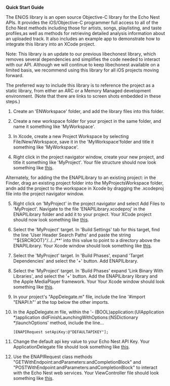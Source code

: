 **Quick Start Guide**

The ENiOS library is an open source Objective-C library for the Echo Nest APIs. It provides the iOS/Objective-C programmer full access to all of the Echo Nest methods including those for artists, songs, playlisting, and taste profiles,as well as methods for retrieving detailed analysis information about an uploaded track. It also includes an example app to demonstrate how to integrate this library into an XCode project.

Note: This library is an update to our previous libechonest library, which removes several dependencies and simplifies the code needed to interact with our API. Although we will continue to keep libechonest available on a limited basis, we recommend using this library for all iOS projects moving forward.

The preferred way to include this library is to reference the project as a static library, from either an ARC or a Memory Managed development environment. (Note that there are links to screen shots embedded in these steps.)

1) Create an 'ENWorkspace' folder, and add the library files into this folder.

2) Create a new workspace folder for your project in the same folder, and name it something like 'MyWorkspace'.

3) In Xcode, create a new Project Workspace by selecting File/New/Workspace, save it in the 'MyWorkspace'folder and title it something like 'MyWorkspace'.

4) Right click in the project navigator window, create your new project, and title it something like 'MyProject'.  Your file structure should now look something like [this](docs/ENAPILibraryDocumentation/step4.png).

Alternately, for adding the the ENAPILibrary to an existing project: in the Finder, drag an existing project folder into the MyProjectsWorkspace folder, andn add the project to the workspace in Xcode by dragging the .xcodeproj file into the project navigator window.

5) Right click on 'MyProject' in the project navigator and select Add Files to 'MyProject'. Navigate to the file 'ENAPILibrary.xcodeproj' in the ENAPILibrary folder and add it to your project. Your XCode project should now look something like [this](docs/ENAPILibraryDocumentation/step5.png).

6) Select the 'MyProject' target.  In 'Build Settings' tab for this target, find the line 'User Header Search Paths' and paste the string '"${SRCROOT}"/../../**' into this value to point to a directory above the ENAPILibrary.  Your Xcode window should look something like [this](docs/ENAPILibraryDocumentation/step6.png).

7) Select the 'MyProject' target.  In 'Build Phases', expand 'Target Dependencies' and select the '+' button. Add ENAPILibrary.  

8) Select the 'MyProject' target.  In 'Build Phases' expand 'Link Binary With Libraries', and select the '+' button. Add the ENAPILibrary library and the Apple MediaPlayer framework. Your Your Xcode window should look something like [this](docs/ENAPILibraryDocumentation/step9.png).

9) In your project's "AppDelegate.m" file, include the line '#import "ENAPI.h"' at the top below the other imports.

10) In the AppDelegate.m file, within the '- (BOOL)application:(UIApplication *)application didFinishLaunchingWithOptions:(NSDictionary *)launchOptions' method, include the line... 

        [ENAPIRequest setApiKey:@"DEFAULTAPIKEY"];

11) Change the default api key value to your Echo Nest API Key.  Your ApplicationDelegate file should look something like [this](docs/ENAPILibraryDocumentation/step11.png).

12) Use the ENAPIRequest class methods "GETWithEndpoint:andParameters:andCompletionBlock" and  "POSTWithEndpoint:andParameters:andCompletionBlock" to interact with the Echo Nest web services. Your ViewController file should look something like [this](docs/ENAPILibraryDocumentation/step12.png).


